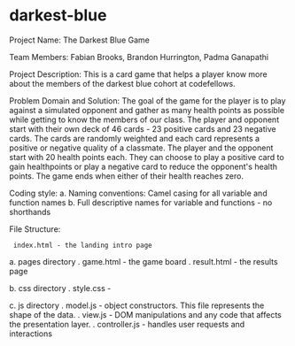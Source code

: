 # darkest-blue
Project Name: The Darkest Blue Game

Team Members: Fabian Brooks, Brandon Hurrington, Padma Ganapathi

Project Description: This is a card game that helps a player know more about the members of the darkest blue cohort at codefellows.

Problem Domain and Solution: The goal of the game for the player is to play against a simulated opponent and gather as many health points as possible while getting to know the members of our class. The player and opponent start with their own deck of 46 cards - 23 positive cards and 23 negative cards. The cards are randomly weighted and each card represents a positive or negative quality of a classmate. The player and the opponent start with 20 health points each. They can choose to play a positive card to gain healthpoints or play a negative card to reduce the opponent's health points. The game ends when either of their health reaches zero.

Coding style:
  a. Naming conventions: Camel casing for all variable and function names
  b. Full descriptive names for variable and functions - no shorthands

File Structure:

     index.html - the landing intro page
  a. pages directory
     . game.html - the game board
     . result.html - the results page
  
  b. css directory
     . style.css - 

  c. js directory
     . model.js - object constructors. This file represents the shape of the data.
     . view.js - DOM manipulations and any code that affects the presentation layer.
     . controller.js - handles user requests and interactions